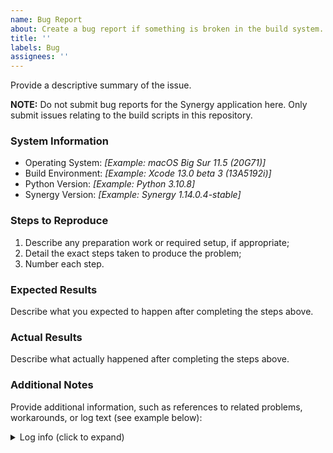```yaml
---
name: Bug Report
about: Create a bug report if something is broken in the build system.
title: ''
labels: Bug
assignees: ''
---
```


Provide a descriptive summary of the issue.

**NOTE:** Do not submit bug reports for the Synergy application here. Only submit issues relating to the build scripts in this repository.

### System Information

* Operating System: _[Example: macOS Big Sur 11.5 (20G71)]_  
* Build Environment: _[Example: Xcode 13.0 beta 3 (13A5192i)]_  
* Python Version: _[Example: Python 3.10.8]_  
* Synergy Version: _[Example: Synergy 1.14.0.4-stable]_  

### Steps to Reproduce

1. Describe any preparation work or required setup, if appropriate;
2. Detail the exact steps taken to produce the problem;
3. Number each step.

### Expected Results

Describe what you expected to happen after completing the steps above.

### Actual Results

Describe what actually happened after completing the steps above.

### Additional Notes

Provide additional information, such as references to related problems, workarounds, or log text (see example below): 

<details><summary>Log info (click to expand)</summary>

```
Paste log data in here.
```
</details>
 
